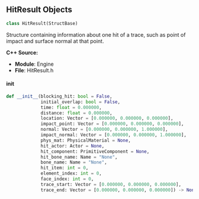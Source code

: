 ## HitResult Objects

```python
class HitResult(StructBase)
```

Structure containing information about one hit of a trace, such as point of impact and surface normal at that point.

**C++ Source:**

- **Module**: Engine
- **File**: HitResult.h

<a id="unreal.HitResult.__init__"></a>

#### __init__

```python
def __init__(blocking_hit: bool = False,
             initial_overlap: bool = False,
             time: float = 0.000000,
             distance: float = 0.000000,
             location: Vector = [0.000000, 0.000000, 0.000000],
             impact_point: Vector = [0.000000, 0.000000, 0.000000],
             normal: Vector = [0.000000, 0.000000, 1.000000],
             impact_normal: Vector = [0.000000, 0.000000, 1.000000],
             phys_mat: PhysicalMaterial = None,
             hit_actor: Actor = None,
             hit_component: PrimitiveComponent = None,
             hit_bone_name: Name = "None",
             bone_name: Name = "None",
             hit_item: int = 0,
             element_index: int = 0,
             face_index: int = 0,
             trace_start: Vector = [0.000000, 0.000000, 0.000000],
             trace_end: Vector = [0.000000, 0.000000, 0.000000]) -> None
```

<a id="unreal.ActorInstanceHandle"></a>